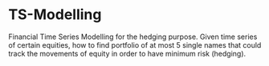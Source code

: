 # TS-Modelling
Financial Time Series Modelling for the hedging purpose. Given time series of certain equities, how to find portfolio of at most 5 single names that could track the movements of equity in order to have minimum risk (hedging). 
